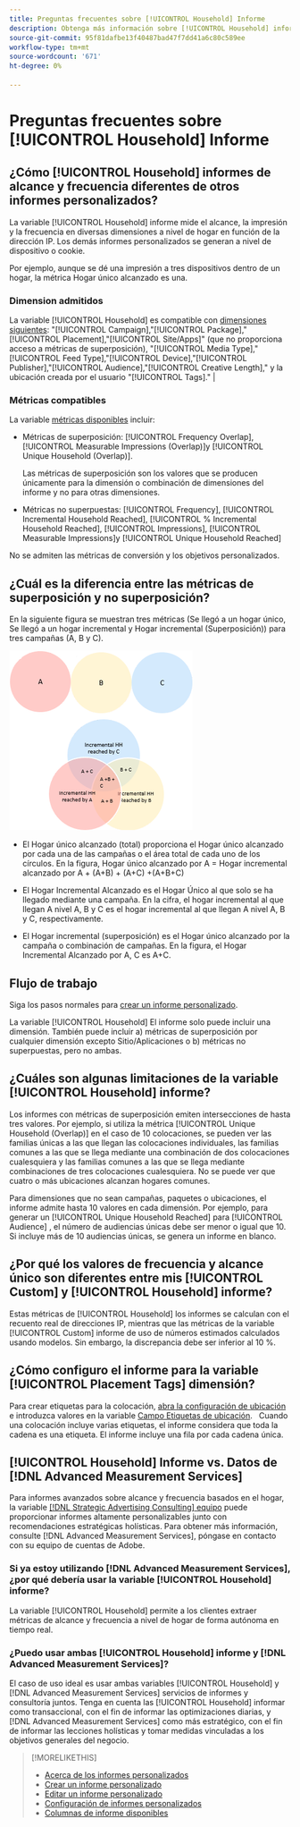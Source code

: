 ```yaml
---
title: Preguntas frecuentes sobre [!UICONTROL Household] Informe
description: Obtenga más información sobre [!UICONTROL Household] informe, incluida su diferencia con respecto a otros informes y solución de problemas.
source-git-commit: 95f81dafbe13f40487bad47f7dd41a6c80c589ee
workflow-type: tm+mt
source-wordcount: '671'
ht-degree: 0%

---
```


# Preguntas frecuentes sobre [!UICONTROL Household] Informe

## ¿Cómo [!UICONTROL Household] informes de alcance y frecuencia diferentes de otros informes personalizados?

La variable [!UICONTROL Household] informe mide el alcance, la impresión y la frecuencia en diversas dimensiones a nivel de hogar en función de la dirección IP. Los demás informes personalizados se generan a nivel de dispositivo o cookie.

Por ejemplo, aunque se dé una impresión a tres dispositivos dentro de un hogar, la métrica Hogar único alcanzado es una.

### Dimension admitidos

La variable [!UICONTROL Household] es compatible con [dimensiones siguientes](/help/dsp/reports/report-columns.md): &quot;[!UICONTROL Campaign],&quot;[!UICONTROL Package],&quot;[!UICONTROL Placement],&quot;[!UICONTROL Site/Apps]&quot; (que no proporciona acceso a métricas de superposición), &quot;[!UICONTROL Media Type],&quot;[!UICONTROL Feed Type],&quot;[!UICONTROL Device],&quot;[!UICONTROL Publisher],&quot;[!UICONTROL Audience],&quot;[!UICONTROL Creative Length],&quot; y la ubicación creada por el usuario &quot;[!UICONTROL Tags].&quot; |

### Métricas compatibles

La variable [métricas disponibles](/help/dsp/reports/report-columns.md) incluir:

* Métricas de superposición: [!UICONTROL Frequency Overlap], [!UICONTROL Measurable Impressions (Overlap)]y [!UICONTROL Unique Household (Overlap)].

   Las métricas de superposición son los valores que se producen únicamente para la dimensión o combinación de dimensiones del informe y no para otras dimensiones. <!-- For example, it might show the ?? -->

* Métricas no superpuestas: [!UICONTROL Frequency], [!UICONTROL Incremental Household Reached], [!UICONTROL % Incremental Household Reached], [!UICONTROL Impressions], [!UICONTROL Measurable Impressions]y [!UICONTROL Unique Household Reached]

No se admiten las métricas de conversión y los objetivos personalizados.

## ¿Cuál es la diferencia entre las métricas de superposición y no superposición?

En la siguiente figura se muestran tres métricas (Se llegó a un hogar único, Se llegó a un hogar incremental y Hogar incremental (Superposición)) para tres campañas (A, B y C).

![Ilustración de las métricas de superposición de hogares](/help/dsp/assets/household-overlap-metrics-illustration.png "Ilustración de las métricas de superposición de hogares")

* El Hogar único alcanzado (total) proporciona el Hogar único alcanzado por cada una de las campañas o el área total de cada uno de los círculos. En la figura, Hogar único alcanzado por A = Hogar incremental alcanzado por A + (A+B) + (A+C) +(A+B+C)

* El Hogar Incremental Alcanzado es el Hogar Único al que solo se ha llegado mediante una campaña. En la cifra, el hogar incremental al que llegan A nivel A, B y C es el hogar incremental al que llegan A nivel A, B y C, respectivamente.

* El Hogar incremental (superposición) es el Hogar único alcanzado por la campaña o combinación de campañas. En la figura, el Hogar Incremental Alcanzado por A, C es A+C.

## Flujo de trabajo

Siga los pasos normales para [crear un informe personalizado](report-create.md).

La variable [!UICONTROL Household] El informe solo puede incluir una dimensión. También puede incluir a) métricas de superposición por cualquier dimensión excepto Sitio/Aplicaciones o b) métricas no superpuestas, pero no ambas.

## ¿Cuáles son algunas limitaciones de la variable [!UICONTROL Household] informe? 

Los informes con métricas de superposición emiten intersecciones de hasta tres valores. Por ejemplo, si utiliza la métrica [!UICONTROL Unique Household (Overlap)] en el caso de 10 colocaciones, se pueden ver las familias únicas a las que llegan las colocaciones individuales, las familias comunes a las que se llega mediante una combinación de dos colocaciones cualesquiera y las familias comunes a las que se llega mediante combinaciones de tres colocaciones cualesquiera. No se puede ver que cuatro o más ubicaciones alcanzan hogares comunes.

Para dimensiones que no sean campañas, paquetes o ubicaciones, el informe admite hasta 10 valores en cada dimensión. Por ejemplo, para generar un [!UICONTROL Unique Household Reached] para [!UICONTROL Audience] , el número de audiencias únicas debe ser menor o igual que 10. Si incluye más de 10 audiencias únicas, se genera un informe en blanco.

## ¿Por qué los valores de frecuencia y alcance único son diferentes entre mis [!UICONTROL Custom] y [!UICONTROL Household] informe?

Estas métricas de [!UICONTROL Household] los informes se calculan con el recuento real de direcciones IP, mientras que las métricas de la variable [!UICONTROL Custom] informe de uso de números estimados calculados usando modelos. Sin embargo, la discrepancia debe ser inferior al 10 %.

## ¿Cómo configuro el informe para la variable [!UICONTROL Placement Tags] dimensión?

Para crear etiquetas para la colocación, [abra la configuración de ubicación](/help/dsp/campaign-management/placements/placement-edit.md) e introduzca valores en la variable [Campo Etiquetas de ubicación](/help/dsp/campaign-management/placements/placement-settings.md).
 
Cuando una colocación incluye varias etiquetas, el informe considera que toda la cadena es una etiqueta. El informe incluye una fila por cada cadena única.

## [!UICONTROL Household] Informe vs. Datos de [!DNL Advanced Measurement Services]

Para informes avanzados sobre alcance y frecuencia basados en el hogar, la variable [[!DNL Strategic Advertising Consulting] equipo](/help/dsp/introduction/advanced-measurement-services.md) puede proporcionar informes altamente personalizables junto con recomendaciones estratégicas holísticas. Para obtener más información, consulte [!DNL Advanced Measurement Services], póngase en contacto con su equipo de cuentas de Adobe.

### Si ya estoy utilizando [!DNL Advanced Measurement Services], ¿por qué debería usar la variable [!UICONTROL Household] informe?

La variable [!UICONTROL Household] permite a los clientes extraer métricas de alcance y frecuencia a nivel de hogar de forma autónoma en tiempo real.

### ¿Puedo usar ambas [!UICONTROL Household] informe y [!DNL Advanced Measurement Services]? 

El caso de uso ideal es usar ambas variables [!UICONTROL Household] y [!DNL Advanced Measurement Services] servicios de informes y consultoría juntos. Tenga en cuenta las [!UICONTROL Household] informar como transaccional, con el fin de informar las optimizaciones diarias, y [!DNL Advanced Measurement Services] como más estratégico, con el fin de informar las lecciones holísticas y tomar medidas vinculadas a los objetivos generales del negocio.

>[!MORELIKETHIS]
>
>* [Acerca de los informes personalizados](/help/dsp/reports/report-about.md)
>* [Crear un informe personalizado](/help/dsp/reports/report-create.md)
>* [Editar un informe personalizado](/help/dsp/reports/report-edit.md)
>* [Configuración de informes personalizados](/help/dsp/reports/report-settings.md)
>* [Columnas de informe disponibles](/help/dsp/reports/report-columns.md)

